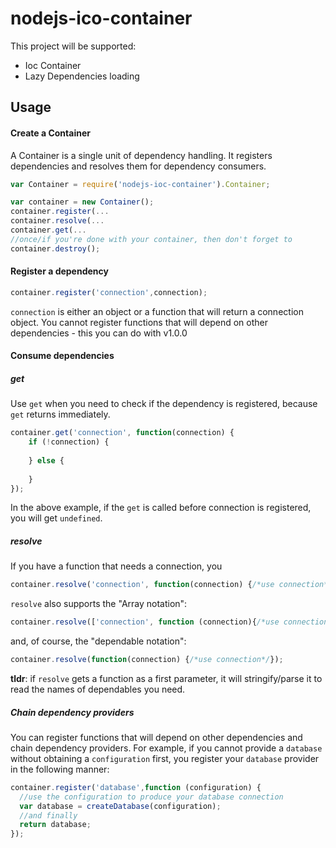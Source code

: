 nodejs-ico-container
===================

This project will be supported:
* Ioc Container
* Lazy Dependencies loading

Usage
-----------------

#### Create a Container
A Container is a single unit of dependency handling. It registers dependencies and resolves them for dependency consumers.
```javascript
var Container = require('nodejs-ioc-container').Container;

var container = new Container();
container.register(...
container.resolve(...
container.get(...
//once/if you're done with your container, then don't forget to
container.destroy();
```

#### Register a dependency
```javascript
container.register('connection',connection);
```
`connection` is either an object or a function that will return a connection object.
You cannot register functions that will depend on other dependencies - this you can do with v1.0.0


#### Consume dependencies
##### get
Use `get` when you need to check if the dependency is registered, because `get` returns immediately.
```javascript
container.get('connection', function(connection) {
    if (!connection) {
  
    } else {
  
    }
});
```
In the above example, if the `get` is called before connection is registered, you will get `undefined`.

##### resolve
If you have a function that needs a connection, you
```javascript
container.resolve('connection', function(connection) {/*use connection*/});
```
`resolve` also supports the "Array notation":
```javascript
container.resolve(['connection', function (connection){/*use connection*/});
```
and, of course, the "dependable notation":
```javascript
container.resolve(function(connection) {/*use connection*/});
```
**tldr**: if `resolve` gets a function as a first parameter, it will stringify/parse it to read the names of dependables you need.

##### Chain dependency providers
You can register functions that will depend on other dependencies and chain dependency providers. For example, if you cannot provide a `database` without obtaining a `configuration` first, you register your `database` provider in the following manner:
```javascript
container.register('database',function (configuration) {
  //use the configuration to produce your database connection
  var database = createDatabase(configuration);
  //and finally
  return database;
});
```

